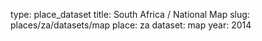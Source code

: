 type: place_dataset
title: South Africa / National Map
slug: places/za/datasets/map
place: za
dataset: map
year: 2014
